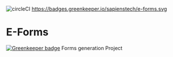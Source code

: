 ![circleCI](https://circleci.com/gh/AlmogShaul/E-Forms.svg?style=shield&circle-token=37:6b:a7:42:7e:1f:e3:3d:9d:b2:b2:ac:ee:98:23:b6)
https://badges.greenkeeper.io/sapienstech/e-forms.svg
# E-Forms

[![Greenkeeper badge](https://badges.greenkeeper.io/sapienstech/E-Forms.svg)](https://greenkeeper.io/)
Forms generation Project

